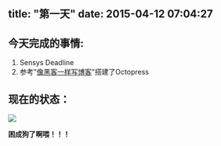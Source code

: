 title: "第一天"
date: 2015-04-12 07:04:27
---
## 今天完成的事情:

1. Sensys Deadline
2. 参考"[像黑客一样写博客](http://blog.csdn.net/jackystudio/article/details/16367937)"搭建了Octopress

## 现在的状态：
![](https://www.petfinder.com/wp-content/uploads/2012/11/dog-how-to-select-your-new-best-friend-thinkstock99062463.jpg)

**困成狗了啊喂！！！**
